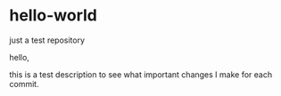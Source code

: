 # hello-world
just a test repository

hello, 

this is a test description to see what important changes I make for each commit.
